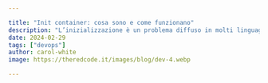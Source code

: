 ```yaml
---

title: "Init container: cosa sono e come funzionano"
description: "L’inizializzazione è un problema diffuso in molti linguaggi di programmazione: ad esempio, in Java, per istanziare un oggetto che richieda una certa configurazione, si usa il concetto di costruttore "
date: 2024-02-29
tags: ["devops"]
author: carol-white
image: https://theredcode.it/images/blog/dev-4.webp

---
```


